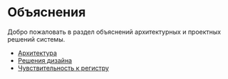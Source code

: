 # Объяснения

Добро пожаловать в раздел объяснений архитектурных и проектных решений системы.

- [Архитектура](architecture.md)
- [Решения дизайна](design-decisions.md)
- [Чувствительность к регистру](case-sensitivity.md)
